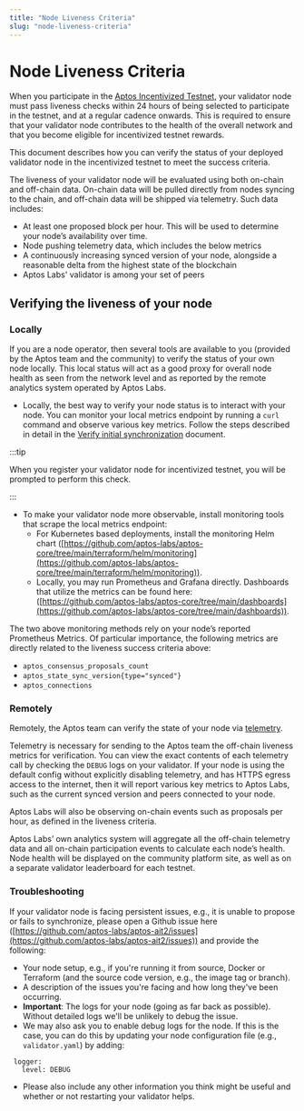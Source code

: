 ```yaml
---
title: "Node Liveness Criteria"
slug: "node-liveness-criteria"
---
```


# Node Liveness Criteria

When you participate in the [Aptos Incentivized Testnet](https://medium.com/aptoslabs/aptos-incentivized-testnet-update-abcfcd94d54c), your validator node must pass liveness checks within 24 hours of being selected to participate in the testnet, and at a regular cadence onwards. This is required to ensure that your validator node contributes to the health of the overall network and that you become eligible for incentivized testnet rewards.

This document describes how you can verify the status of your deployed validator node in the incentivized testnet to meet the success criteria.

The liveness of your validator node will be evaluated using both on-chain and off-chain data. On-chain data will be pulled directly from nodes syncing to the chain, and off-chain data will be shipped via telemetry. Such data includes:

- At least one proposed block per hour. This will be used to determine your node’s availability over time.
- Node pushing telemetry data, which includes the below metrics
- A continuously increasing synced version of your node, alongside a reasonable delta from the highest state of the blockchain
- Aptos Labs' validator is among your set of peers

## Verifying the liveness of your node

### Locally

If you are a node operator, then several tools are available to you (provided by the Aptos team and the community) to verify the status of your own node locally. This local status will act as a good proxy for overall node health as seen from the network level and as reported by the remote analytics system operated by Aptos Labs.

- Locally, the best way to verify your node status is to interact with your node. You can monitor your local metrics endpoint by running a `curl` command and observe various key metrics. Follow the steps described in detail in the [Verify initial synchronization](/nodes/full-node/fullnode-source-code-and-docker.md#verify-the-correctness-of-your-fullnode) document.

:::tip

When you register your validator node for incentivized testnet, you will be prompted to perform this check.

:::


- To make your validator node more observable, install monitoring tools that scrape the local metrics endpoint:
    - For Kubernetes based deployments, install the monitoring Helm chart ([https://github.com/aptos-labs/aptos-core/tree/main/terraform/helm/monitoring](https://github.com/aptos-labs/aptos-core/tree/main/terraform/helm/monitoring)).
    - Locally, you may run Prometheus and Grafana directly. Dashboards that utilize the metrics can be found here: ([https://github.com/aptos-labs/aptos-core/tree/main/dashboards](https://github.com/aptos-labs/aptos-core/tree/main/dashboards)).

The two above monitoring methods rely on your node’s reported Prometheus Metrics. Of particular importance, the following metrics are directly related to the liveness success criteria above:

- `aptos_consensus_proposals_count`
- `aptos_state_sync_version{type="synced"}`
- `aptos_connections`

### Remotely

Remotely, the Aptos team can verify the state of your node via [telemetry](/reference/telemetry.md).

Telemetry is necessary for sending to the Aptos team the off-chain liveness metrics for verification. You can view the exact contents of each telemetry call by checking the `DEBUG` logs on your validator. If your node is using the default config without explicitly disabling telemetry, and has HTTPS egress access to the internet, then it will report various key metrics to Aptos Labs, such as the current synced version and peers connected to your node.

Aptos Labs will also be observing on-chain events such as proposals per hour, as defined in the liveness criteria.

Aptos Labs’ own analytics system will aggregate all the off-chain telemetry data and all on-chain participation events to calculate each node’s health. Node health will be displayed on the community platform site, as well as on a separate validator leaderboard for each testnet.

### Troubleshooting

If your validator node is facing persistent issues, e.g., it is unable to propose or fails to synchronize, please open a Github issue here ([https://github.com/aptos-labs/aptos-ait2/issues](https://github.com/aptos-labs/aptos-ait2/issues)) and provide the following:
- Your node setup, e.g., if you're running it from source, Docker or Terraform (and the source code version, e.g., the image tag or branch).
- A description of the issues you're facing and how long they've been occurring.
- **Important**: The logs for your node (going as far back as possible). Without detailed logs we'll be unlikely to debug the issue.
- We may also ask you to enable debug logs for the node. If this is the case, you can do this by updating your node configuration file (e.g., `validator.yaml`) by adding:
```
 logger:
   level: DEBUG
```
- Please also include any other information you think might be useful and whether or not restarting your validator helps.
